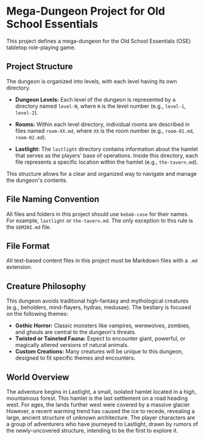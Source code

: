 <!-- This file is intended for the Gemini AI agent and not for human consumption. -->

# Mega-Dungeon Project for Old School Essentials

This project defines a mega-dungeon for the Old School Essentials (OSE) tabletop role-playing game.

## Project Structure

The dungeon is organized into levels, with each level having its own directory.

-   **Dungeon Levels:** Each level of the dungeon is represented by a directory named `level-N`, where `N` is the level number (e.g., `level-1`, `level-2`).

-   **Rooms:** Within each level directory, individual rooms are described in files named `room-XX.md`, where `XX` is the room number (e.g., `room-01.md`, `room-02.md`).

-   **Lastlight:** The `lastlight` directory contains information about the hamlet that serves as the players' base of operations. Inside this directory, each file represents a specific location within the hamlet (e.g., `the-tavern.md`).

This structure allows for a clear and organized way to navigate and manage the dungeon's contents.

## File Naming Convention

All files and folders in this project should use `kebab-case` for their names. For example, `lastlight` or `the-tavern.md`. The only exception to this rule is the `GEMINI.md` file.

## File Format

All text-based content files in this project must be Markdown files with a `.md` extension.

## Creature Philosophy

This dungeon avoids traditional high-fantasy and mythological creatures (e.g., beholders, mind-flayers, hydras, medusae). The bestiary is focused on the following themes:

*   **Gothic Horror:** Classic monsters like vampires, werewolves, zombies, and ghouls are central to the dungeon's threats.
*   **Twisted or Taineted Fauna:** Expect to encounter giant, powerful, or magically altered versions of natural animals.
*   **Custom Creations:** Many creatures will be unique to this dungeon, designed to fit specific themes and encounters.

## World Overview

The adventure begins in Lastlight, a small, isolated hamlet located in a high, mountainous forest. This hamlet is the last settlement on a road heading west. For ages, the lands further west were covered by a massive glacier. However, a recent warming trend has caused the ice to recede, revealing a large, ancient structure of unknown architecture. The player characters are a group of adventurers who have journeyed to Lastlight, drawn by rumors of the newly-uncovered structure, intending to be the first to explore it.
